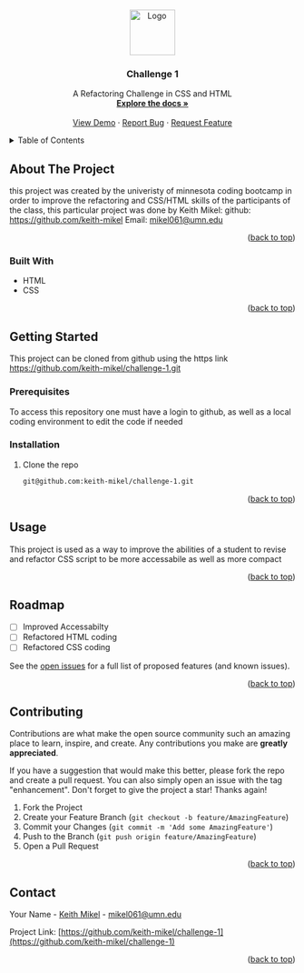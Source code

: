 <a name="Coding Bootcamp Challenge 1"></a>

<!-- PROJECT LOGO -->
<br />
<div align="center">
  <a href="https://github.com/keith-mikel/challenge-1">
    <img src="images/logo.png" alt="Logo" width="80" height="80">
  </a>

<h3 align="center">Challenge 1</h3>

  <p align="center">
    A Refactoring Challenge in CSS and HTML
    <br />
    <a href="https://github.com/keith-mikel/challenge-1"><strong>Explore the docs »</strong></a>
    <br />
    <br />
    <a href="https://github.com/keith-mikel/challenge-1">View Demo</a>
    ·
    <a href="https://github.com/keith-mikel/challenge-1/issues">Report Bug</a>
    ·
    <a href="https://github.com/keith-mikel/challenge-1/issues">Request Feature</a>
  </p>
</div>



<!-- TABLE OF CONTENTS -->
<details>
  <summary>Table of Contents</summary>
  <ol>
    <li>
      <a href="#about-the-project">About The Project</a>
      <ul>
        <li><a href="#built-with">Built With</a></li>
      </ul>
    </li>
    <li>
      <a href="#getting-started">Getting Started</a>
      <ul>
        <li><a href="#prerequisites">Prerequisites</a></li>
        <li><a href="#installation">Installation</a></li>
      </ul>
    </li>
    <li><a href="#usage">Usage</a></li>
    <li><a href="#roadmap">Roadmap</a></li>
    <li><a href="#contributing">Contributing</a></li>
    <li><a href="#license">License</a></li>
    <li><a href="#contact">Contact</a></li>
    <li><a href="#acknowledgments">Acknowledgments</a></li>
  </ol>
</details>



<!-- ABOUT THE PROJECT -->
## About The Project

this project was created by the univeristy of minnesota coding bootcamp in order to improve the refactoring and CSS/HTML skills of the participants of the class, this particular project was done by Keith Mikel: 
github: https://github.com/keith-mikel
Email: mikel061@umn.edu

<p align="right">(<a href="#readme-top">back to top</a>)</p>



### Built With

* HTML
* CSS

<p align="right">(<a href="#readme-top">back to top</a>)</p>



<!-- GETTING STARTED -->
## Getting Started

This project can be cloned from github using the https link
https://github.com/keith-mikel/challenge-1.git

### Prerequisites

To access this repository one must have a login to github, as well as a local coding environment to edit the code if needed

### Installation


1. Clone the repo
   ```sh
   git@github.com:keith-mikel/challenge-1.git
   ```

<p align="right">(<a href="#readme-top">back to top</a>)</p>



<!-- USAGE EXAMPLES -->
## Usage

This project is used as a way to improve the abilities of a student to revise and refactor CSS script to be more accessabile as well as more compact 


<p align="right">(<a href="#readme-top">back to top</a>)</p>



<!-- ROADMAP -->
## Roadmap

- [ ] Improved Accessabilty
- [ ] Refactored HTML coding
- [ ] Refactored CSS coding

See the [open issues](https://github.com/keith-mikel/challenge-1/issues) for a full list of proposed features (and known issues).

<p align="right">(<a href="#readme-top">back to top</a>)</p>



<!-- CONTRIBUTING -->
## Contributing

Contributions are what make the open source community such an amazing place to learn, inspire, and create. Any contributions you make are **greatly appreciated**.

If you have a suggestion that would make this better, please fork the repo and create a pull request. You can also simply open an issue with the tag "enhancement".
Don't forget to give the project a star! Thanks again!

1. Fork the Project
2. Create your Feature Branch (`git checkout -b feature/AmazingFeature`)
3. Commit your Changes (`git commit -m 'Add some AmazingFeature'`)
4. Push to the Branch (`git push origin feature/AmazingFeature`)
5. Open a Pull Request

<p align="right">(<a href="#readme-top">back to top</a>)</p>

<!-- CONTACT -->
## Contact

Your Name - [Keith Mikel](https://github.com/keith-mikel) - mikel061@umn.edu

Project Link: [https://github.com/keith-mikel/challenge-1](https://github.com/keith-mikel/challenge-1)

<p align="right">(<a href="#readme-top">back to top</a>)</p>